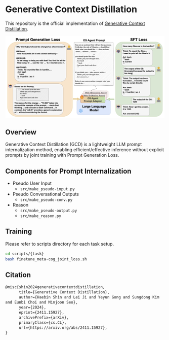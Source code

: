 # Generative Context Distillation

This repository is the official implementation of [Generative Context Distillation](https://arxiv.org/abs/2411.15927).

<img src="assets/main.png">

## Overview
Generative Context Distillation (GCD) is a lightweight LLM prompt internalization method, 
enabling efficient/effective inference without explicit prompts by joint training with Prompt Generation Loss.

## Components for Prompt Internalization
- Pseudo User Input
  - `src/make_pseudo-input.py`
- Pseudo Conversational Outputs
  - `src/make_pseudo-conv.py`
- Reason
  - `src/make_pseudo-output.py`
  - `src/make_reason.py`

## Training
Please refer to scripts directory for each task setup.
```sh
cd scripts/{task}
bash finetune_meta-cog_joint_loss.sh
```

## Citation
```
@misc{shin2024generativecontextdistillation,
      title={Generative Context Distillation}, 
      author={Haebin Shin and Lei Ji and Yeyun Gong and Sungdong Kim and Eunbi Choi and Minjoon Seo},
      year={2024},
      eprint={2411.15927},
      archivePrefix={arXiv},
      primaryClass={cs.CL},
      url={https://arxiv.org/abs/2411.15927}, 
}
```
